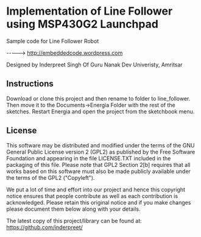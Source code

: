 Implementation of Line Follower using MSP430G2 Launchpad
=======================================================

Sample code for Line Follower Robot

-----> http://embeddedcode.wordpress.com

Designed by Inderpreet Singh Of Guru Nanak Dev Univeristy, Amritsar

## Instructions
Download or clone this project and then rename to folder to line_follower. Then move it to the Documents->Energia Folder with the rest of the sketches. Restart Energia and open the project from the sketchbook menu.


## License
This software may be distributed and modified under the terms of the GNU
General Public License version 2 (GPL2) as published by the Free Software
Foundation and appearing in the file LICENSE.TXT included in the packaging of
this file. Please note that GPL2 Section 2[b] requires that all works based
on this software must also be made publicly available under the terms of
the GPL2 ("Copyleft").

We put a lot of time and effort into our project and hence this copyright 
notice ensures that people contribute as well as each contribution is 
acknowledged. Please retain this original notice and if you make changes
please document them below along with your details.

The latest copy of this project/library can be found at: 
https://github.com/inderpreet/
